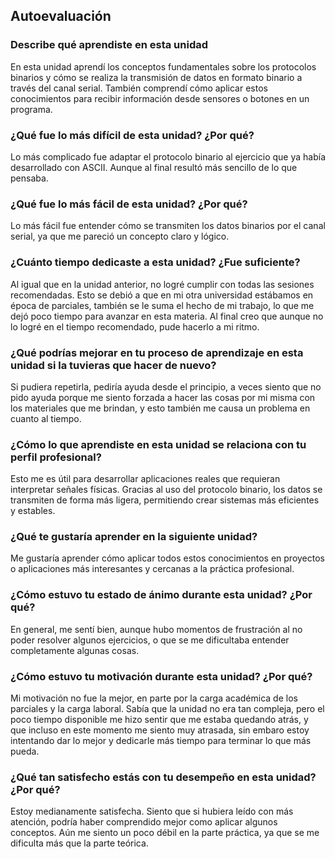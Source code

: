 ## Autoevaluación  

### Describe qué aprendiste en esta unidad
En esta unidad aprendí los conceptos fundamentales sobre los protocolos binarios y cómo se realiza la transmisión de datos en formato binario a través del canal serial. También comprendí cómo aplicar estos conocimientos para recibir información desde sensores o botones en un programa.

### ¿Qué fue lo más difícil de esta unidad? ¿Por qué?
Lo más complicado fue adaptar el protocolo binario al ejercicio que ya había desarrollado con ASCII. Aunque al final resultó más sencillo de lo que pensaba.

### ¿Qué fue lo más fácil de esta unidad? ¿Por qué?
Lo más fácil fue entender cómo se transmiten los datos binarios por el canal serial, ya que me pareció un concepto claro y lógico.

### ¿Cuánto tiempo dedicaste a esta unidad? ¿Fue suficiente?
Al igual que en la unidad anterior, no logré cumplir con todas las sesiones recomendadas. Esto se debió a que en mi otra universidad estábamos en época de parciales, también se le suma el hecho de mi trabajo, lo que me dejó poco tiempo para avanzar en esta materia. Al final creo que aunque no lo logré en el tiempo recomendado, pude hacerlo a mi ritmo.

### ¿Qué podrías mejorar en tu proceso de aprendizaje en esta unidad si la tuvieras que hacer de nuevo?
Si pudiera repetirla, pediría ayuda desde el principio, a veces siento que no pido ayuda porque me siento forzada a hacer las cosas por mi misma con los materiales que me brindan, y esto también me causa un problema en cuanto al tiempo. 

### ¿Cómo lo que aprendiste en esta unidad se relaciona con tu perfil profesional?
Esto me es útil para desarrollar aplicaciones reales que requieran interpretar señales físicas. Gracias al uso del protocolo binario, los datos se transmiten de forma más ligera, permitiendo crear sistemas más eficientes y estables.

### ¿Qué te gustaría aprender en la siguiente unidad?
Me gustaría aprender cómo aplicar todos estos conocimientos en proyectos o aplicaciones más interesantes y cercanas a la práctica profesional.

### ¿Cómo estuvo tu estado de ánimo durante esta unidad? ¿Por qué?
En general, me sentí bien, aunque hubo momentos de frustración al no poder resolver algunos ejercicios, o que se me dificultaba entender completamente algunas cosas.

### ¿Cómo estuvo tu motivación durante esta unidad? ¿Por qué?
Mi motivación no fue la mejor, en parte por la carga académica de los parciales y la carga laboral. Sabía que la unidad no era tan compleja, pero el poco tiempo disponible me hizo sentir que me estaba quedando atrás, y que incluso en este momento me siento muy atrasada, sin embaro estoy intentando dar lo mejor y dedicarle más tiempo para terminar lo que más pueda.

### ¿Qué tan satisfecho estás con tu desempeño en esta unidad? ¿Por qué?
Estoy medianamente satisfecha. Siento que si hubiera leído con más atención, podría haber comprendido mejor como aplicar algunos conceptos. Aún me siento un poco débil en la parte práctica, ya que se me dificulta más que la parte teórica. 

